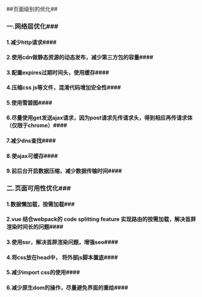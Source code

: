 ##页面级别的优化##

### 一.网络层优化###

#### 1.减少http请求####
#### 2.使用cdn做静态资源的动态发布，减少第三方包的容量####
#### 3.配置expires过期时间头，使用缓存####
#### 4.压缩css js等文件，混淆代码增加安全性####
#### 5.使用雪碧图####
#### 6.尽量使用get发送ajax请求，因为post请求先传请求头，得到相应再传请求体（仅限于chrome）####
#### 7.减少dns查找####
#### 8.使ajax可缓存####
#### 9.前后台开启数据压缩，减少数据传输时间####

### 二.页面可用性优化###

#### 1.数据懒加载，按需加载###
#### 2.vue 结合webpack的 code splitting feature 实现路由的按需加载，解决首屏渲染时间长的问题####
#### 3.使用ssr，解决首屏渲染问题，增强seo####
#### 4.将css放在head中， 将外部js脚本置底####
#### 5.减少import css的使用####
#### 6.减少原生dom的操作，尽量避免界面的重绘####
